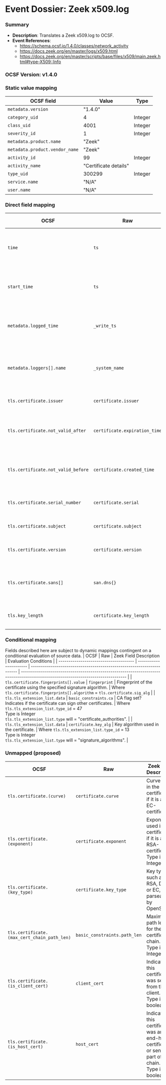 # Event Dossier: Zeek x509.log
### Summary
- **Description**: Translates a Zeek x509.log to OCSF. 
- **Event References**:
  - https://schema.ocsf.io/1.4.0/classes/network_activity
  - https://docs.zeek.org/en/master/logs/x509.html
  - https://docs.zeek.org/en/master/scripts/base/files/x509/main.zeek.html#type-X509::Info

 ### OCSF Version: v1.4.0


 ### Static value mapping
| OCSF field                          | Value        | Type       |
| ----------------------------------- | ------------ | ---------- |
| `metadata.version`                  | "1.4.0"      |            |
| `category_uid`                      | 4            | Integer    |
| `class_uid`                         | 4001         | Integer    |
| `severity_id`                       | 1            | Integer    |
| `metadata.product.name`             | "Zeek"       |            |
| `metadata.product.vendor_name`      | "Zeek"       |            |
| `activity_id`                       | 99           | Integer    |
| `activity_name`                     | "Certificate details" |   |
| `type_uid`                          | 300299       | Integer    |
| `service.name`                      | "N/A"        |            |
| `user.name`                         | "N/A"        |            |


 ### Direct field mapping
| OCSF                              | Raw                       | Zeek Field Description                                                                  | Notes                   |
| --------------------------------- | ------------------------- | --------------------------------------------------------------------------------------- | ----------------------- |
| `time`                            | `ts`                      | Timestamp indicating when the event occurred.                                           | Convert to epoch value. <br>Type is Integer. |
| `start_time`                      | `ts`                      | Timestamp indicating when the event occurred.                                           | Convert to epoch value. <br>Type is Integer. |
| `metadata.logged_time`            | `_write_ts`               | Timestamp indicating when the log entry was written to disk.                            | Convert to epoch value. <br>Type is Integer. |
| `metadata.loggers[].name`         | `_system_name`            | Name of the system or logging subsystem generating the log entry.                       | |
| `tls.certificate.issuer`          | `certificate.issuer`      | Issuer of the certificate.                                                              | |
| `tls.certificate.not_valid_after` | `certificate.expiration_time` | Timestamp after which the certificate is not valid.                                 | Convert to epoch value. <br>Type is Integer. |
| `tls.certificate.not_valid_before`| `certificate.created_time`| Timestamp before which the certificate is not valid.                                    | Convert to epoch value. <br>Type is Integer. |
| `tls.certificate.serial_number`   | `certificate.serial`      | Serial number of the certificate.                                                       | |
| `tls.certificate.subject`         | `certificate.subject`     | Subject of the certificate.                                                             | |
| `tls.certificate.version`         | `certificate.version`     | Version number of the certificate.                                                      | |
| `tls.certificate.sans[]`          | `san.dns{}`               | List of DNS entries in the Subject Alternative Name (SAN) field.                        | |
| `tls.key_length`                  | `certificate.key_length`  | Key length in bits for the certificate.                                                 | |

 ### Conditional mapping
Fields described here are subject to dynamic mappings contingent on a conditional evaluation of source data.
| OCSF                                   | Raw                    | Zeek Field Description                                                  | Evaluation Conditions                                                                                                               |
| -------------------------------------- | ---------------------- | ----------------------------------------------------------------------- | ----------------------------------------------------------------------------------------------------------------------------------- |
| `tls.certificate.fingerprints[].value` | `fingerprint`          | Fingerprint of the certificate using the specified signature algorithm. | Where `tls.certificate.fingerprints[].algorithm` = `tls.certificate.sig_alg`                                                        |
| `tls.tls_extension_list.data`          | `basic_constraints.ca` | CA flag set? Indicates if the certificate can sign other certificates.  | Where `tls.tls_extension_list.type_id` = 47 <br>Type is Integer <br>`tls.tls_extension_list.type` will = "certificate_authorities". |
| `tls.tls_extension_list.data`          | `certificate.key_alg`  | Key algorithm used in the certificate.                                  | Where `tls.tls_extension_list.type_id` = 13 <br>Type is Integer <br>`tls.tls_extension_list.type` will = "signature_algorithms".    |

 ### Unmapped (proposed)
| OCSF                                        | Raw                          | Zeek Field Description                                                                 |
| ------------------------------------------- | ---------------------------- | -------------------------------------------------------------------------------------- |
| `tls.certificate.(curve)`                   | `certificate.curve`          | Curve used in the certificate, if it is an EC-certificate.                             |
| `tls.certificate.(exponent)`                | `certificate.exponent`       | Exponent used in the certificate, if it is an RSA-certificate. <br>Type is Integer.    |
| `tls.certificate.(key_type)`                | `certificate.key_type`       | Key type, such as RSA, DSA, or EC, if parseable by OpenSSL.                            |
| `tls.certificate.(max_cert_chain_path_len)` | `basic_constraints.path_len` | Maximum path length for the certificate chain. <br>Type is Integer.                    |
| `tls.certificate.(is_client_cert)`          | `client_cert`                | Indicates if this certificate was sent from the client. <br>Type is boolean.           |
| `tls.certificate.(is_host_cert)`            | `host_cert`                  | Indicates if this certificate was an end-host certificate, or sent as part of a chain. <br>Type is boolean. |
